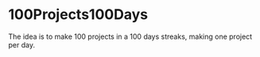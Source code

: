 # 100Projects100Days
The idea is to make 100 projects in a 100 days streaks, making one project per day.
